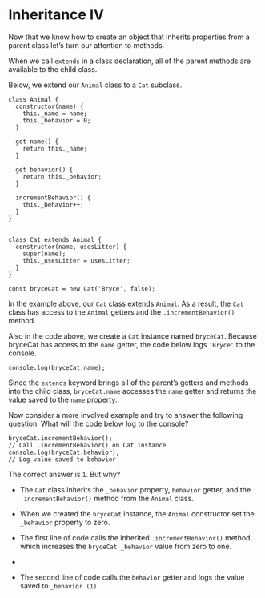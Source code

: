 # Inheritance IV

Now that we know how to create an object that inherits properties from a parent class let’s turn our attention to methods.

When we call `extends` in a class declaration, all of the parent methods are available to the child class.

Below, we extend our `Animal` class to a `Cat` subclass.

```
class Animal {
  constructor(name) {
    this._name = name;
    this._behavior = 0;
  }

  get name() {
    return this._name;
  }

  get behavior() {
    return this._behavior;
  }

  incrementBehavior() {
    this._behavior++;
  }
} 


class Cat extends Animal {
  constructor(name, usesLitter) {
    super(name);
    this._usesLitter = usesLitter;
  }
}

const bryceCat = new Cat('Bryce', false);
```

In the example above, our `Cat` class extends `Animal`. As a result, the `Cat` class has access to the `Animal` getters and the `.incrementBehavior()` method.

Also in the code above, we create a `Cat` instance named `bryceCat`. Because bryceCat has access to the `name` getter, the code below logs `'Bryce'` to the console.

```
console.log(bryceCat.name);
```

Since the `extends` keyword brings all of the parent’s getters and methods into the child class, `bryceCat.name` accesses the `name` getter and returns the value saved to the `name` property.

Now consider a more involved example and try to answer the following question: What will the code below log to the console?

```
bryceCat.incrementBehavior(); 
// Call .incrementBehavior() on Cat instance 
console.log(bryceCat.behavior); 
// Log value saved to behavior
```

The correct answer is `1`. But why?

- The `Cat` class inherits the `_behavior` property, `behavior` getter, and the `.incrementBehavior()` method from the `Animal` class.
  
- When we created the `bryceCat` instance, the `Animal` constructor set the `_behavior` property to zero.
  
- The first line of code calls the inherited `.incrementBehavior()` method, which increases the `bryceCat _behavior` value from zero to one.
  
- 
- The second line of code calls the `behavior` getter and logs the value saved to `_behavior (1)`.